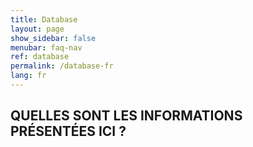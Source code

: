 ```yaml
---
title: Database
layout: page
show_sidebar: false
menubar: faq-nav
ref: database
permalink: /database-fr
lang: fr
---
```


## QUELLES SONT LES INFORMATIONS PRÉSENTÉES ICI ?
